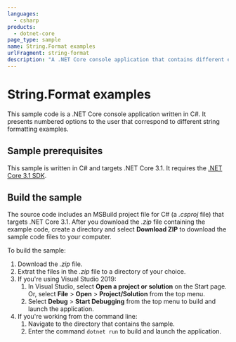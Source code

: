 ```yaml
---
languages:
  - csharp
products:
  - dotnet-core
page_type: sample
name: String.Format examples
urlFragment: string-format
description: "A .NET Core console application that contains different examples of using the String.Format method overloads."
---
```

# String.Format examples

This sample code is a .NET Core console application written in C#. It presents numbered options to the user that correspond to different string formatting examples.

## Sample prerequisites

This sample is written in C# and targets .NET Core 3.1. It requires the [.NET Core 3.1 SDK](https://dotnet.microsoft.com/download/dotnet-core/3.1).

## Build the sample

The source code includes an MSBuild project file for C# (a *.csproj* file) that targets .NET Core 3.1. After you download the *.zip* file containing the example code, create a directory and select **Download ZIP** to download the sample code files to your computer.

To build the sample:

1. Download the *.zip* file.
1. Extrat the files in the *.zip* file to a directory of your choice.
1. If you're using Visual Studio 2019:
   1. In Visual Studio, select **Open a project or solution** on the Start page. Or, select **File** > **Open** > **Project/Solution** from the top menu.
   1. Select **Debug** > **Start Debugging** from the top menu to build and launch the application.
1. If you're working from the command line:
   1. Navigate to the directory that contains the sample.
   1. Enter the command `dotnet run` to build and launch the application.
